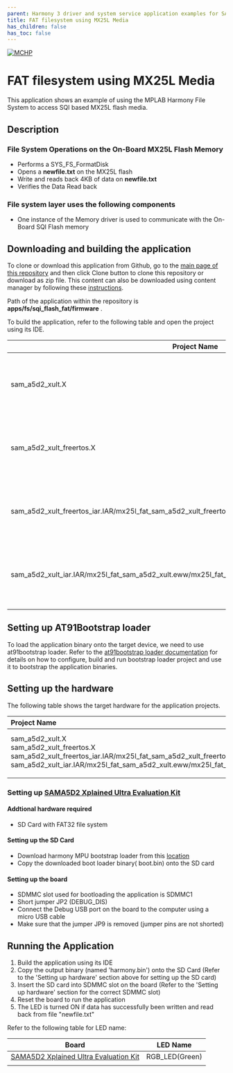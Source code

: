 ```yaml
---
parent: Harmony 3 driver and system service application examples for SAM A5D2 family
title: FAT filesystem using MX25L Media 
has_children: false
has_toc: false
---
```


[![MCHP](https://www.microchip.com/ResourcePackages/Microchip/assets/dist/images/logo.png)](https://www.microchip.com)

# FAT filesystem using MX25L Media

This application shows an example of using the MPLAB Harmony File System to access SQI based MX25L flash media.

## Description

### File System Operations on the On-Board MX25L Flash Memory

- Performs a SYS_FS_FormatDisk
- Opens a **newfile.txt** on the MX25L flash
- Write and reads back 4KB of data on **newfile.txt**
- Verifies the Data Read back

### File system layer uses the following components

- One instance of the Memory driver is used to communicate with the On-Board SQI Flash memory

## Downloading and building the application

To clone or download this application from Github, go to the [main page of this repository](https://github.com/Microchip-MPLAB-Harmony/core_apps_sam_a5d2) and then click Clone button to clone this repository or download as zip file.
This content can also be downloaded using content manager by following these [instructions](https://github.com/Microchip-MPLAB-Harmony/contentmanager/wiki).

Path of the application within the repository is **apps/fs/sqi_flash_fat/firmware** .

To build the application, refer to the following table and open the project using its IDE.

| Project Name      | Description                                    |
| ----------------- | ---------------------------------------------- |
| sam_a5d2_xult.X | MPLABX project for [SAMA5D2 Xplained Ultra Evaluation Kit](https://www.microchip.com/DevelopmentTools/ProductDetails/ATSAMA5D2C-XULT) |
| sam_a5d2_xult_freertos.X | MPLABX project for [SAMA5D2 Xplained Ultra Evaluation Kit](https://www.microchip.com/DevelopmentTools/ProductDetails/ATSAMA5D2C-XULT) |
| sam_a5d2_xult_freertos_iar.IAR/mx25l_fat_sam_a5d2_xult_freertos.eww/mx25l_fat_sam_a5d2_xult_freertos.eww | IAR project for [SAMA5D2 Xplained Ultra Evaluation Kit](https://www.microchip.com/DevelopmentTools/ProductDetails/ATSAMA5D2C-XULT) |
| sam_a5d2_xult_iar.IAR/mx25l_fat_sam_a5d2_xult.eww/mx25l_fat_sam_a5d2_xult.eww | IAR project for [SAMA5D2 Xplained Ultra Evaluation Kit](https://www.microchip.com/DevelopmentTools/ProductDetails/ATSAMA5D2C-XULT) |
|||

## Setting up AT91Bootstrap loader

To load the application binary onto the target device, we need to use at91bootstrap loader. Refer to the [at91bootstrap loader documentation](../../docs/readme_bootstrap.md) for details on how to configure, build and run bootstrap loader project and use it to bootstrap the application binaries.

## Setting up the hardware

The following table shows the target hardware for the application projects.

| Project Name| Board|
|:---------|:---------:|
| sam_a5d2_xult.X <br> sam_a5d2_xult_freertos.X <br> sam_a5d2_xult_freertos_iar.IAR/mx25l_fat_sam_a5d2_xult_freertos.eww/mx25l_fat_sam_a5d2_xult_freertos.eww <br> sam_a5d2_xult_iar.IAR/mx25l_fat_sam_a5d2_xult.eww/mx25l_fat_sam_a5d2_xult.eww | [SAMA5D2 Xplained Ultra Evaluation Kit](https://www.microchip.com/DevelopmentTools/ProductDetails/ATSAMA5D2C-XULT) |
|||

### Setting up [SAMA5D2 Xplained Ultra Evaluation Kit](https://www.microchip.com/DevelopmentTools/ProductDetails/ATSAMA5D2C-XULT)

#### Addtional hardware required

- SD Card with FAT32 file system

#### Setting up the SD Card

- Download harmony MPU bootstrap loader from this [location](firmware/at91bootstrap_sam_a5d2_xult.X/binaries/boot.bin)
- Copy the downloaded boot loader binary( boot.bin) onto the SD card

#### Setting up the board

- SDMMC slot used for bootloading the application is SDMMC1
- Short jumper JP2 (DEBUG_DIS)
- Connect the Debug USB port on the board to the computer using a micro USB cable
- Make sure that the jumper JP9 is removed (jumper pins are not shorted)

## Running the Application

1. Build the application using its IDE
2. Copy the output binary (named 'harmony.bin') onto the SD Card (Refer to the 'Setting up hardware' section above for setting up the SD card)
3. Insert the SD card into SDMMC slot on the board (Refer to the 'Setting up hardware' section for the correct SDMMC slot)
4. Reset the board to run the application
5. The LED is turned ON if data has successfully been written and read back from file "newfile.txt"

Refer to the following table for LED name:

| Board | LED Name |
| ----- | -------- |
|  [SAMA5D2 Xplained Ultra Evaluation Kit](https://www.microchip.com/DevelopmentTools/ProductDetails/ATSAMA5D2C-XULT)  | RGB_LED(Green) |
|||